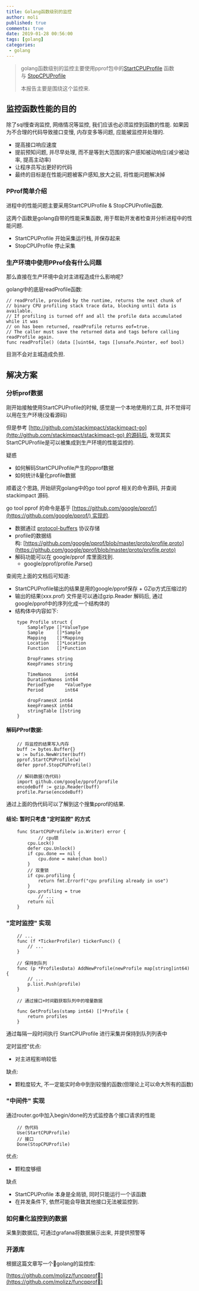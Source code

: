 ```yaml
---
title: Golang函数级别的监控
author: moli
published: true
comments: true
date: 2019-01-28 00:56:00
tags: [golang]
categories:
 - golang
---
```


> golang函数级别的监控主要使用pprof包中的[StartCPUProfile](https://golang.org/src/runtime/pprof/pprof.go?s=23119:23158#L730) 函数与 [StopCPUProfile](https://golang.org/src/runtime/pprof/pprof.go?s=25047:25068#L789)
> 
> 本报告主要是围绕这个监控来.

## 监控函数性能的目的

除了sql慢查询监控, 网络情况等监控, 我们应该也必须监控到函数的性能. 如果因为不合理的代码导致接口变慢, 内存变多等问题, 应能被监控并处理的.

*   提高接口响应速度
*   提前预知问题, 并尽早处理, 而不是等到大范围的客户感知被动响应(减少被动率, 提高主动率)
*   让程序员写出更好的代码
*   最终的目标是在性能问题被客户感知,放大之前, 将性能问题解决掉

### PProf简单介绍

进程中的性能问题主要采用StartCPUProfile & StopCPUProfile函数.

这两个函数是golang自带的性能采集函数, 用于帮助开发者检查并分析进程中的性能问题.

*   StartCPUProfile 开始采集运行栈, 并保存起来
*   StopCPUProfile 停止采集

### 生产环境中使用PProf会有什么问题

那么直接在生产环境中会对主进程造成什么影响呢?

golang中的底层readProfile函数:

<ones-code class="ones-code-card" data-viewer="16">

<div data-reactroot="" class="richtext-code-viewer">

    // readProfile, provided by the runtime, returns the next chunk of
    // binary CPU profiling stack trace data, blocking until data is available.
    // If profiling is turned off and all the profile data accumulated while it was
    // on has been returned, readProfile returns eof=true.
    // The caller must save the returned data and tags before calling readProfile again.
    func readProfile() (data []uint64, tags []unsafe.Pointer, eof bool)

</div>

</ones-code>

目测不会对主城造成负担.

## 解决方案

### 分析prof数据

刚开始接触使用StartCPUProfile的时候, 感觉是一个本地使用的工具, 并不觉得可以用在生产环境(没看源码)

但是参考 [http://github.com/stackimpact/stackimpact-go](http://github.com/stackimpact/stackimpact-go) 的源码后, 发现其实StartCPUProfile是可以被集成到生产环境的性能监控的.

疑惑

*   如何解码StartCPUProfile产生的pprof数据
*   如何统计&量化profile数据 

顺着这个思路, 开始研究golang中的go tool pprof 相关的命令源码, 并查阅 stackimpact 源码.

go tool pprof 的命令是基于 [https://github.com/google/pprof/](https://github.com/google/pprof/) 实现的.

*   数据通过 [protocol-buffers](https://developers.google.com/protocol-buffers) 协议存储
*   profile的数据结构: [https://github.com/google/pprof/blob/master/proto/profile.proto](https://github.com/google/pprof/blob/master/proto/profile.proto)
*   解码功能可以在 google/pprof 库里面找到.
    *   google/pprof/profile.Parse()

查阅完上面的文档后可知道:

*   StartCPUProfile输出的结果是用的google/pprof保存 + GZip方式压缩过的
*   输出的结果(xxx.prof) 文件是可以通过gzip.Reader 解码后, 通过google/pprof中的序列化成一个结构体的
*   结构体中内容如下:

```golang
    type Profile struct {
    	SampleType []*ValueType
    	Sample     []*Sample
    	Mapping    []*Mapping
    	Location   []*Location
    	Function   []*Function

    	DropFrames string
    	KeepFrames string

    	TimeNanos     int64
    	DurationNanos int64
    	PeriodType    *ValueType
    	Period        int64

    	dropFramesX int64
    	keepFramesX int64
    	stringTable []string
    }
```

#### 解码PProf数据:

```golang
    // 将监控的结果写入内存
    buff := bytes.Buffer{}
    w := bufio.NewWriter(buff)
    pprof.StartCPUProfile(w)
    defer pprof.StopCPUProfile()

    // 解码数据(伪代码)
    import github.com/google/pprof/profile
    encodeBuff := gzip.Reader(buff)
    profile.Parse(encodeBuff)
```

通过上面的伪代码可以了解到这个搜集pprof的结果.

#### 结论: 暂时只考虑 "定时监控" 的方式

```golang
    func StartCPUProfile(w io.Writer) error {
            // cpu锁
    	cpu.Lock()
    	defer cpu.Unlock()
    	if cpu.done == nil {
    		cpu.done = make(chan bool)
    	}
    	// 双重锁
    	if cpu.profiling {
    		return fmt.Errorf("cpu profiling already in use")
    	}
    	cpu.profiling = true
            // ...
    	return nil
    }
```

### "定时监控" 实现

```golang
    // ...
    func (f *TickerProfiler) tickerFunc() {
    	// ...
    }

    // 保持到队列
    func (p *ProfilesData) AddNewProfile(newProfile map[string]int64) {
    	// ...
    	p.list.Push(profile)
    }

    // 通过接口+时间戳获取队列中的增量数据

    func GetProfiles(stamp int64) []*Profile {
    	return profiles
    }
```

通过每隔一段时间执行 StartCPUProfile 进行采集并保持到队列列表中

定时监控"优点:

*   对主进程影响较低

缺点:

*   颗粒度较大, 不一定能实时命中到到较慢的函数(但理论上可以命大所有的函数)

### "中间件" 实现

通过router.go中加入begin/done的方式监控各个接口请求的性能

```golang
    // 伪代码
    Use(StartCPUProfile)
    // 接口
    Done(StopCPUProfile)
```

优点:

* 颗粒度够细

缺点

* StartCPUProfile 本身是全局锁, 同时只能运行一个该函数
* 在并发条件下, 依然可能会导致其他接口无法被监控到.

### 如何量化监控到的数据

采集到数据后, 可通过grafana将数据展示出来, 并提供预警等

### 开源库

根据这篇文章写一个golang的监控库:

[https://github.com/molizz/funcpprof](https://github.com/molizz/funcpprof)